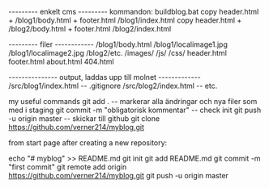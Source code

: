 --------- enkelt cms --------- 
kommandon: buildblog.bat
copy header.html + /blog1/body.html + footer.html /blog1/index.html
copy header.html + /blog2/body.html + footer.html /blog2/index.html

--------- filer ------------
/blog1/body.html
/blog1/localimage1.jpg
/blog1/localimage2.jpg
/blog2/etc.
/images/
/js/
/css/
header.html
footer.html
about.html
404.html

--------------- output, laddas upp till molnet -------------
/src/blog1/index.html -- .gitignore
/src/blog2/index.html -- etc.


my useful commands
git add .  -- markerar alla ändringar och nya filer som med i staging
git commit -m "obligatorisk kommentar" -- check init
git push -u origin master -- skickar till github
git clone https://github.com/verner214/myblog.git


from start page after creating a new repository:

echo "# myblog" >> README.md
git init
git add README.md
git commit -m "first commit"
git remote add origin https://github.com/verner214/myblog.git
git push -u origin master